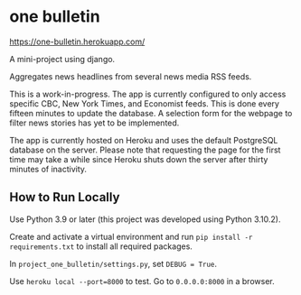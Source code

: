 # one bulletin

https://one-bulletin.herokuapp.com/

A mini-project using django.

Aggregates news headlines from several news media RSS feeds.

This is a work-in-progress. The app is currently configured to only access specific CBC, New York Times, and Economist feeds. This is done every fifteen minutes to update the database. A selection form for the webpage to filter news stories has yet to be implemented.

The app is currently hosted on Heroku and uses the default PostgreSQL database on the server. Please note that requesting the page for the first time may take a while since Heroku shuts down the server after thirty minutes of inactivity.

## How to Run Locally

Use Python 3.9 or later (this project was developed using Python 3.10.2).

Create and activate a virtual environment and run `pip install -r requirements.txt` to install all required packages.

In `project_one_bulletin/settings.py`, set `DEBUG = True`.

Use `heroku local --port=8000` to test. Go to `0.0.0.0:8000` in a browser.
